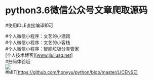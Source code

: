 # python3.6微信公众号文章爬取源码</br>
#使用IDLE直接编译即可</br>

#个人微信小程序：文艺的小酒馆</br>
#个人微信小程序：文艺的小客栈</br>
#个人微信小程序：智能垃圾分类管家</br>
[个人技术博客][www.jiuliusq.net]</br>
#扫码体验哦</br>
<img src="https://avatars2.githubusercontent.com/u/35190927" width:200px height:200px>
</br>
#MIT[https://github.com/honyyu/python/blob/master/LICENSE]

